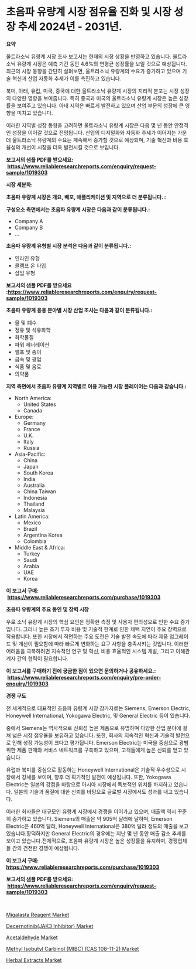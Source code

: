 <p><h1>초음파 유량계 시장 점유율 진화 및 시장 성장 추세 2024년 - 2031년.</h1></p><p><strong>요약</strong></p>
<p><p>울트라소닉 유량계 시장 조사 보고서는 현재의 시장 상황을 반영하고 있습니다. 울트라소닉 유량계 시장은 예측 기간 동안 4.6%의 연평균 성장률을 보일 것으로 예상됩니다. 최근의 시장 동향을 간단히 살펴보면, 울트라소닉 유량계의 수요가 증가하고 있으며 기술 혁신과 산업 자동화 추세가 이를 촉진하고 있습니다.</p><p>북미, 아태, 유럽, 미국, 중국에 대한 울트라소닉 유량계 시장의 지리적 분포는 시장 성장의 다양한 영향을 보여줍니다. 특히 중국과 미국의 울트라소닉 유량계 시장은 높은 성장률을 보여주고 있습니다. 아태 지역은 빠르게 발전하고 있으며 산업 부문의 성장에 큰 영향을 미치고 있습니다.</p><p>이러한 지역별 성장 동향을 고려하면 울트라소닉 유량계 시장은 다음 몇 년 동안 안정적인 성장을 이어갈 것으로 전망됩니다. 산업의 디지털화와 자동화 추세가 이어지는 가운데 울트라소닉 유량계의 수요는 계속해서 증가할 것으로 예상되며, 기술 혁신과 비용 효율성의 개선이 시장을 더욱 발전시킬 것으로 보입니다.</p></p>
<p><strong>보고서의 샘플 PDF를 받으세요: &nbsp;<a href="https://www.reliableresearchreports.com/enquiry/request-sample/1019303">https://www.reliableresearchreports.com/enquiry/request-sample/1019303</a></strong></p>
<p><strong>시장 세분화:</strong></p>
<p><strong> 초음파 유량계 시장은 개요, 배포, 애플리케이션 및 지역으로 더 분류됩니다. :</strong></p>
<p><strong>구성요소 측면에서는 초음파 유량계 시장은 다음과 같이 분류됩니다.:</strong></p>
<p><ul><li>Company A</li><li>Company B</li><li>…</li></ul></p>
<p><strong> 초음파 유량계 유형별 시장 분석은 다음과 같이 분류됩니다.:</strong></p>
<p><ul><li>인라인 유형</li><li>클램프 온 타입</li><li>삽입 유형</li></ul></p>
<p><strong>보고서의 샘플 PDF를 받으세요 :<a href="https://www.reliableresearchreports.com/enquiry/request-sample/1019303">https://www.reliableresearchreports.com/enquiry/request-sample/1019303</a></strong></p>
<p><strong> 초음파 유량계 응용 분야별 시장 산업 조사는 다음과 같이 분류됩니다.:</strong></p>
<p><ul><li>물 및 폐수</li><li>정유 및 석유화학</li><li>화학물질</li><li>파워 제너레이션</li><li>펄프 및 종이</li><li>금속 및 광업</li><li>식품 및 음료</li><li>의약품</li></ul></p>
<p><strong>지역 측면에서 초음파 유량계 지역별로 이용 가능한 시장 플레이어는 다음과 같습니다.:</strong></p>
<p><ul>
    <li>
        North America:
        <ul>
            <li>United States</li>
            <li>Canada</li>
        </ul>
    </li>
    <li>
        Europe:
        <ul>
            <li>Germany</li>
            <li>France</li>
            <li>U.K.</li>
            <li>Italy</li>
            <li>Russia</li>
        </ul>
    </li>
    <li>
        Asia-Pacific:
        <ul>
            <li>China</li>
            <li>Japan</li>
            <li>South Korea</li>
            <li>India</li>
            <li>Australia</li>
            <li>China Taiwan</li>
            <li>Indonesia</li>
            <li>Thailand</li>
            <li>Malaysia</li>
        </ul>
    </li>
    <li>
        Latin America:
        <ul>
            <li>Mexico</li>
            <li>Brazil</li>
            <li>Argentina Korea</li>
            <li>Colombia</li>
        </ul>
    </li>
    <li>
        Middle East & Africa:
        <ul>
            <li>Turkey</li>
            <li>Saudi</li>
            <li>Arabia</li>
            <li>UAE</li>
            <li>Korea</li>
        </ul>
    </li>
    </ul></p>
<p><strong>이 보고서 구매: &nbsp;<a href="https://www.reliableresearchreports.com/purchase/1019303">https://www.reliableresearchreports.com/purchase/1019303</a></strong></p>
<p><strong>초음파 유량계의 주요 동인 및 장벽 시장</strong></p>
<p><p>우로 소닉 유량계 시장의 핵심 요인은 정확한 측정 및 사용자 편의성으로 인한 수요 증가입니다. 그러나 높은 초기 투자 비용 및 기술적 한계로 인한 채택 지연이 주요 장벽으로 작용합니다. 또한 시장에서 직면하는 주요 도전은 기술 발전 속도에 따라 제품 업그레이드 및 개선이 필요함에 따라 빠르게 변화하는 요구 사항을 충족시키는 것입니다. 이러한 어려움을 극복하려면 지속적인 연구 및 혁신, 비용 효율적인 시스템 개발, 그리고 이해관계자 간의 협력이 필요합니다.</p></p>
<p><strong>이 보고서를 구매하기 전에 궁금한 점이 있으면 문의하거나 공유하세요.: &nbsp;<a href="https://www.reliableresearchreports.com/enquiry/pre-order-enquiry/1019303">https://www.reliableresearchreports.com/enquiry/pre-order-enquiry/1019303</a></strong></p>
<p><strong>경쟁 구도</strong></p>
<p><p>전 세계적으로 대표적인 초음파 유량계 시장 참가자로는 Siemens, Emerson Electric, Honeywell International, Yokogawa Electric, 및 General Electric 등이 있습니다. </p><p>중에서 Siemens는 역사적으로 신뢰성 높은 제품으로 유명하며 다양한 산업 분야에 걸쳐 넓은 시장 점유율을 보유하고 있습니다. 또한, 회사의 지속적인 혁신과 기술적 발전으로 인해 성장 가능성이 크다고 평가됩니다. Emerson Electric는 미국을 중심으로 광범위한 제품 판매와 서비스 네트워크를 구축하고 있으며, 고객들에게 높은 신뢰를 얻고 있습니다.</p><p>유럽과 북미를 중심으로 활동하는 Honeywell International은 기술적 우수성으로 시장에서 강세를 보이며, 향후 더 획기적인 발전이 예상됩니다. 또한, Yokogawa Electric는 일본의 강점을 바탕으로 아시아 시장에서 독보적인 위치를 차지하고 있습니다. 일본의 기술과 품질에 대한 신뢰를 바탕으로 글로벌 시장에서도 성과를 내고 있습니다.</p><p>이러한 회사들은 대규모인 유량계 시장에서 경쟁을 이어가고 있으며, 매출액 역시 꾸준히 증가하고 있습니다. Siemens의 매출은 약 905억 달러에 달하며, Emerson Electric은 460억 달러, Honeywell International은 380억 달러 정도의 매출을 보고 있습니다.황덕하지만 General Electric의 경우에는 지난 몇 년 동안 매출 감소 추세를 보이고 있습니다.전체적으로, 초음파 유량계 시장은 높은 성장률을 유지하며, 경쟁업체들 간의 건전한 경쟁이 예상됩니다.</p></p>
<p><strong>이 보고서 구매: &nbsp; <a href="https://www.reliableresearchreports.com/purchase/1019303">https://www.reliableresearchreports.com/purchase/1019303</a></strong></p>
<p><strong>보고서의 샘플 PDF를 받으세요: &nbsp;<a href="https://www.reliableresearchreports.com/enquiry/request-sample/1019303">https://www.reliableresearchreports.com/enquiry/request-sample/1019303</a></strong><strong></strong></p>
<p>&nbsp;</p>
<p><p><a href="https://issuu.com/reportprime-2/docs/migalasta-reagent-market-size-2030.pptx">Migalasta Reagent Market</a></p><p><a href="https://issuu.com/reportprime-2/docs/decernotinibjak3-inhibitor-market-size-2030.pptx">Decernotinib(JAK3 Inhibitor) Market</a></p><p><a href="https://github.com/irfadac/Market-Research-Report-List-2/blob/main/acetaldehyde-market.md">Acetaldehyde Market</a></p><p><a href="https://full-wildebeest-80b.notion.site/Methyl-Isobutyl-Carbinol-MIBC-CAS-108-11-2-Market-Dynamics-2024-2031-Also-about-Its-Market-Tren-f1a0e26c08a442b582a675e79cf36b55">Methyl Isobutyl Carbinol (MIBC) (CAS 108-11-2) Market</a></p><p><a href="https://github.com/ashepherd82/Market-Research-Report-List-3/blob/main/herbal-extracts-market.md">Herbal Extracts Market</a></p></p>